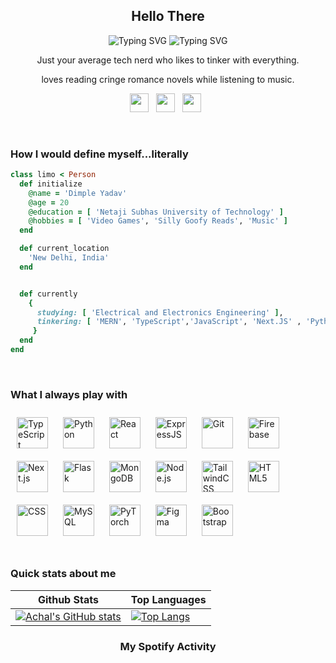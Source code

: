 <div align=center>
<h2 align=center>Hello There</h2>
<span href="https://git.io/typing-svg"><img src="https://readme-typing-svg.demolab.com?font=Fira+Code&size=35&duration=1&pause=999999999999&center=true&vCenter=true&width=435&lines=+I'm" alt="Typing SVG" /></span>
<span href="https://git.io/typing-svg"><img src="https://readme-typing-svg.demolab.com?font=Fira+Code&size=35&duration=1000&pause=1000&center=true&vCenter=true&width=435&lines=+Dimple+Yadav;limo" alt="Typing SVG" /></span>
</div>
<p align=center>
Just your average tech nerd who likes to tinker with everything.
</p>
<p align="center"> 
loves reading cringe romance novels while listening to music.
</p>

<div align="center">

<p align='center'>
<a href="https://www.linkedin.com/in/dimple-yadav-149344202/"><img height="30" src="https://cdn-icons-png.flaticon.com/512/408/408703.png"></a>&nbsp;&nbsp;
<a href="mailto:dimple.yadav.ug23@nsut.ac.in"><img height="30" src="https://cdn-icons-png.flaticon.com/512/324/324123.png"></a>&nbsp;&nbsp;
<a href="https://open.spotify.com/user/ft5m4rldz70ur76v7k9esy24r"><img height="30" src="https://cdn-icons-png.flaticon.com/512/408/408697.png"></a>&nbsp;&nbsp;
 </p>

</div>
<br>

<h3>How I would define myself...literally</h3>

```ruby
class limo < Person
  def initialize
    @name = 'Dimple Yadav'
    @age = 20
    @education = [ 'Netaji Subhas University of Technology' ]
    @hobbies = [ 'Video Games', 'Silly Goofy Reads', 'Music' ]
  end

  def current_location
    'New Delhi, India'
  end


  def currently
    {
      studying: [ 'Electrical and Electronics Engineering' ],
      tinkering: [ 'MERN', 'TypeScript','JavaScript', 'Next.JS' , 'Python' ]
     }
  end
end
```

<br>

### What I always play with

<div>  
<a href="https://www.typescriptlang.org/" target="_blank"><img style="margin: 10px" src="https://profilinator.rishav.dev/skills-assets/typescript-original.svg" alt="TypeScript" height="50" /></a>  
<a href="https://www.python.org/" target="_blank"><img style="margin: 10px" src="https://profilinator.rishav.dev/skills-assets/python-original.svg" alt="Python" height="50" /></a>  
<a href="https://reactjs.org/" target="_blank"><img style="margin: 10px" src="https://profilinator.rishav.dev/skills-assets/react-original-wordmark.svg" alt="React" height="50" /></a> 
<a href="https://expressjs.com" target="_blank"><img style="margin: 10px" src="https://upload.wikimedia.org/wikipedia/commons/6/64/Expressjs.png" alt="ExpressJS" height="50" /></a> 
<a href="https://github.com/" target="_blank"><img style="margin: 10px" src="https://profilinator.rishav.dev/skills-assets/git-scm-icon.svg" alt="Git" height="50" /></a>  
<a href="https://en.wikipedia.org/wiki/Firebase" target="_blank"><img style="margin: 10px" src="https://img.icons8.com/color/480/firebase.png" alt="Firebase" height="50" /></a>
<a href="https://nextjs.org/" target="_blank"><img style="margin: 10px" src="https://static-00.iconduck.com/assets.00/next-js-icon-512x512-zuauazrk.png" alt="Next.js" height="50" /></a> 
<a href="https://flask.palletsprojects.com/en/2.2.x/" target="_blank"><img style="margin: 10px" src="https://seeklogo.com/images/F/flask-logo-44C507ABB7-seeklogo.com.png" alt="Flask" height="50" /></a>
<a href="https://www.mongodb.com/" target="_blank"><img style="margin: 10px" src="https://profilinator.rishav.dev/skills-assets/mongodb-original-wordmark.svg" alt="MongoDB" height="50" /></a>  
<a href="https://nodejs.org/" target="_blank"><img style="margin: 10px" src="https://profilinator.rishav.dev/skills-assets/nodejs-original-wordmark.svg" alt="Node.js" height="50" /></a>
<a href="https://tailwindcss.com/" target="_blank"><img style="margin: 10px" src="https://upload.wikimedia.org/wikipedia/commons/thumb/d/d5/Tailwind_CSS_Logo.svg/1024px-Tailwind_CSS_Logo.svg.png" alt="TailwindCSS" height="50" /></a>  
<a href="https://en.wikipedia.org/wiki/HTML5" target="_blank"><img style="margin: 10px" src="https://profilinator.rishav.dev/skills-assets/html5-original-wordmark.svg" alt="HTML5" height="50" /></a>  
<a href="https://en.wikipedia.org/wiki/CSS" target="_blank"><img style="margin: 10px" src="https://cdn-icons-png.flaticon.com/512/5968/5968242.png" alt="CSS" height="50" /></a>
<a href="https://www.mysql.com/" target="_blank"><img style="margin: 10px" src="https://profilinator.rishav.dev/skills-assets/mysql-original-wordmark.svg" alt="MySQL" height="50" /></a>  
<a href="https://pytorch.org/" target="_blank"><img style="margin: 10px" src="https://pytorch.org/assets/images/pytorch-logo.png" alt="PyTorch" height="50" /></a>  
<a href="https://www.figma.com/" target="_blank"><img style="margin: 10px" src="https://profilinator.rishav.dev/skills-assets/figma-icon.svg" alt="Figma" height="50" /></a>  
<a href="https://getbootstrap.com/docs/3.4/javascript/" target="_blank"><img style="margin: 10px" src="https://profilinator.rishav.dev/skills-assets/bootstrap-plain.svg" alt="Bootstrap" height="50" /></a>  
</div>



<br>

### Quick stats about me

| Github Stats                                                                                                                                                                     | Top Languages                                                                                                                                                                                  |
| -------------------------------------------------------------------------------------------------------------------------------------------------------------------------------- | ---------------------------------------------------------------------------------------------------------------------------------------------------------------------------------------------- |
| [![Achal's GitHub stats](https://github-readme-stats.vercel.app/api?username=limo-git&theme=prussian&bg_color=00000000)](https://github.com/anuraghazra/github-readme-stats) | [![Top Langs](https://github-readme-stats.vercel.app/api/top-langs/?username=limo-git&layout=compact&theme=prussian&bg_color=00000000)](https://github.com/anuraghazra/github-readme-stats) |

<div align=center>

### My Spotify Activity

</div>
